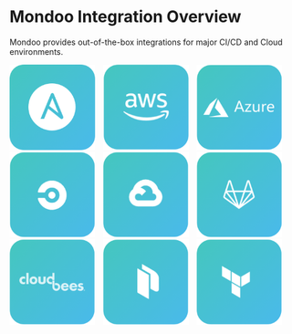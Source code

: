 # Mondoo Integration Overview

Mondoo provides out-of-the-box integrations for major CI/CD and Cloud environments.

<style>
a.integration {
  text-decoration: none;
  border: none;
}

a:hover.integration {
  opacity: 0.6;
}

a.integration img {
  width: 150px;
  margin-right:10px;
}
</style>

<a href="/docs/integration/ansible" aria-label="Ansible Integration" class="integration"><img src="../assets/button-ansible.png" class="integration"/></a>
<a href="/docs/integration/aws-ec2" aria-label="AWS Integration" class="integration"><img src="../assets/button-aws.png" class="integration"/></a>
<a href="/docs/integration/cicd?id=azure-devops" aria-label="Azure Integration" class="integration"><img src="../assets/button-azure.png" /></a>
<a href="/docs/integration/cicd?id=circle-ci" aria-label="Circle CI integration" class="integration"><img src="../assets/button-circleci.png" /></a>
<a href="/docs/integration/cicd?id=gcp-cloudbuild" aria-label="GCP integration" class="integration"><img src="../assets/button-gcp.png" /></a>
<a href="/docs/integration/cicd?id=gitlab" aria-label="Gitlab Integration" class="integration"><img src="../assets/button-gitlab.png"/></a>
<a href="/docs/integration/cicd?id=jenkins" aria-label="Jenkins Integration" class="integration"><img src="../assets/button-cloudbees.png"/></a>
<a href="/docs/integration/packer" aria-label="Packer integration" class="integration"><img src="../assets/button-packer.png" /></a>
<a href="/docs/integration/terraform" aria-label="Terraform Integration" class="integration"><img src="../assets/button-terraform.png"/></a>


